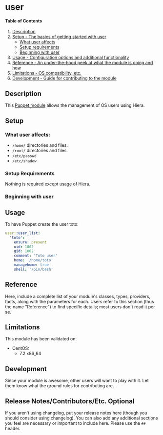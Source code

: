 # user

#### Table of Contents

1. [Description](#description)
1. [Setup - The basics of getting started with user](#setup)
    * [What user affects](#what-user-affects)
    * [Setup requirements](#setup-requirements)
    * [Beginning with user](#beginning-with-user)
1. [Usage - Configuration options and additional functionality](#usage)
1. [Reference - An under-the-hood peek at what the module is doing and how](#reference)
1. [Limitations - OS compatibility, etc.](#limitations)
1. [Development - Guide for contributing to the module](#development)

## Description

This [Puppet module](http://docs.puppetlabs.com/puppet/latest/reference/modules_fundamentals.html) allows the management of OS users using Hiera.

## Setup

### What user affects:

- `/home/` directories and files.
- `/root/` directories and files.
- `/etc/passwd`
- `/etc/shadow`

### Setup Requirements

Nothing is required except usage of Hiera.

### Beginning with user

## Usage

To have Puppet create the user toto:

``` yaml
user::user_list:
  'toto':
    ensure: present
    uid: 1002
    gid: 1002
    comment: 'Toto user'
    home: '/home/toto'
    managehome: true
    shell: '/bin/bash'
```

## Reference

Here, include a complete list of your module's classes, types, providers,
facts, along with the parameters for each. Users refer to this section (thus
the name "Reference") to find specific details; most users don't read it per
se.

## Limitations

This module has been validated on:

* CentOS:
    * 7.2 x86_64

## Development

Since your module is awesome, other users will want to play with it. Let them
know what the ground rules for contributing are.

## Release Notes/Contributors/Etc. **Optional**

If you aren't using changelog, put your release notes here (though you should
consider using changelog). You can also add any additional sections you feel
are necessary or important to include here. Please use the `## ` header.
